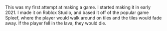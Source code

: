 This was my first attempt at making a game. I started making it in early 2021. I made it on Roblox Studio, and based it off of the popular game Spleef, where the player would walk around on tiles and the tiles would fade away. If the player fell in the lava, they would die.

